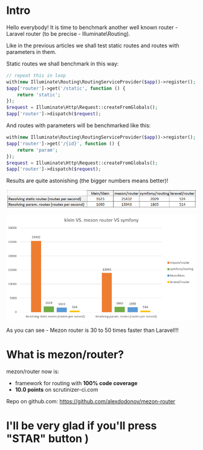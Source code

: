 # Intro

Hello everybody! It is time to benchmark another well known router - Laravel router (to be precise - Illuminate\Routing).

Like in the previous articles we shall test static routes and routes with parameters in them.

Static routes we shall benchmark in this way:

```php
// repeat this in loop
with(new Illuminate\Routing\RoutingServiceProvider($app))->register();
$app['router']->get('/static', function () {
    return 'static';
});
$request = Illuminate\Http\Request::createFromGlobals();
$app['router']->dispatch($request);
```

And routes with parameters will be benchmarked like this:

```php
with(new Illuminate\Routing\RoutingServiceProvider($app))->register();
$app['router']->get('/{id}', function () {
    return 'param';
});
$request = Illuminate\Http\Request::createFromGlobals();
$app['router']->dispatch($request);
```

Results are quite astonishing (the bigger numbers means better)!

![table](images/table-laravel.png)

![graph](images/graph-laravel.png)

As you can see - Mezon router is 30 to 50 times faster than Laravel!!!

# What is mezon/router?

mezon/router now is:

- framework for routing with **100% code coverage**
- **10.0 points** on scrutinizer-ci.com

Repo on github.com: https://github.com/alexdodonov/mezon-router

# I'll be very glad if you'll press "STAR" button )